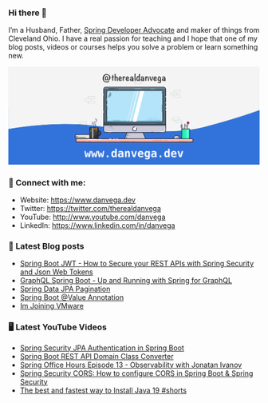 ### Hi there 👋

I’m a Husband, Father, [Spring Developer Advocate](https://tanzu.vmware.com/developer/advocates/) and maker of things from Cleveland Ohio. I have a real passion for teaching and I hope that one of my blog posts, videos or courses helps you solve a problem or learn something new.

![Profile Header](./github_profile_header.png)

### 🤝 Connect with me:

- Website: https://www.danvega.dev
- Twitter: https://twitter.com/therealdanvega
- YouTube: http://www.youtube.com/danvega
- LinkedIn: https://www.linkedin.com/in/danvega

### 📝 Latest Blog posts

<!-- BLOG-POST-LIST:START -->
- [Spring Boot JWT - How to Secure your REST APIs with Spring Security and Json Web Tokens](https://www.danvega.dev/blog/2022/09/06/spring-security-jwt)
- [GraphQL Spring Boot - Up and Running with Spring for GraphQL](https://www.danvega.dev/blog/2022/05/17/spring-for-graphql)
- [Spring Data JPA Pagination](https://www.danvega.dev/blog/2022/05/12/spring-data-jpa-pagination)
- [Spring Boot @Value Annotation](https://www.danvega.dev/blog/2022/05/11/spring-boot-value-annotation)
- [Im Joining VMware](https://www.danvega.dev/blog/2022/01/24/im-joining-vmware)
<!-- BLOG-POST-LIST:END -->

### 🖥 Latest YouTube Videos

<!-- YOUTUBE:START -->
- [Spring Security JPA Authentication in Spring Boot](https://www.youtube.com/watch?v=awcCiqBO36E)
- [Spring Boot REST API Domain Class Converter](https://www.youtube.com/watch?v=_QBe2ZiXV-0)
- [Spring Office Hours Episode 13 - Observability with Jonatan Ivanov](https://www.youtube.com/watch?v=bNAikQefkXU)
- [Spring Security CORS: How to configure CORS in Spring Boot &amp; Spring Security](https://www.youtube.com/watch?v=HRwlT_etr60)
- [The best and fastest way to Install Java 19 #shorts](https://www.youtube.com/watch?v=VZoqz9PPHNs)
<!-- YOUTUBE:END -->
